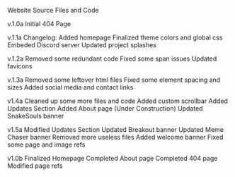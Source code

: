 Website Source Files and Code

v.1.0a 
Initial 404 Page

v.1.1a 
Changelog:
Added homepage
Finalized theme colors and global css
Embeded Discord server
Updated project splashes

v.1.2a
Removed some redundant code 
Fixed some span issues
Updated favicons

v.1.3a
Removed some leftover html files
Fixed some element spacing and sizes
Added social media and contact links

v1.4a
Cleaned up some more files and code
Added custom scrollbar
Added Updates Section
Added About page (Under Construction)
Updated SnakeSouls banner

v1.5a
Modified Updates Section
Updated Breakout banner
Updated Meme Chaser banner
Removed more useless files
Added welcome banner
Fixed some page and image refs

v1.0b
Finalized Homepage
Completed About page
Completed 404 page
Modified page refs